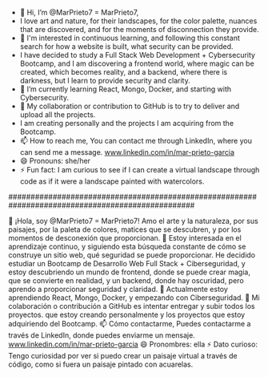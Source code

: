 - 👋 Hi, I’m @MarPrieto7 = MarPrieto7,
- I love art and nature, for their landscapes, for the color palette, nuances that are discovered,
and for the moments of disconnection they provide.
- 👀 I'm interested in continuous learning, and following this constant search for how a website is built, what security can be provided.
- I have decided to study a Full Stack Web Development + Cybersecurity Bootcamp,
  and I am discovering a frontend world, where magic can be created, which becomes reality,
  and a backend, where there is darkness, but I learn to provide security and clarity.
- 🌱 I’m currently learning React, Mongo, Docker, and starting with Cybersecurity.
- 💞️ My collaboration or contribution to GitHub is to try to deliver and upload all the projects.
-  I am creating personally and the projects I am acquiring from the Bootcamp.
- 📫 How to reach me, You can contact me through LinkedIn, where you can send me a message.
    www.linkedin.com/in/mar-prieto-garcia
- 😄 Pronouns: she/her
- ⚡ Fun fact: I am curious to see if I can create a virtual landscape through code as if it were a landscape painted with watercolors.

##################################################################################################

👋 ¡Hola, soy @MarPrieto7 = MarPrieto7!
Amo el arte y la naturaleza, por sus paisajes, por la paleta de colores, matices que se descubren,
y por los momentos de desconexión que proporcionan.
👀 Estoy interesada en el aprendizaje continuo, y siguiendo esta búsqueda constante de cómo se construye un sitio web,
qué seguridad se puede proporcionar.
He decidido estudiar un Bootcamp de Desarrollo Web Full Stack + Ciberseguridad,
y estoy descubriendo un mundo de frontend, donde se puede crear magia, que se convierte en realidad,
y un backend, donde hay oscuridad, pero aprendo a proporcionar seguridad y claridad.
🌱 Actualmente estoy aprendiendo React, Mongo, Docker, y empezando con Ciberseguridad.
💞️ Mi colaboración o contribución a GitHub es intentar entregar y subir todos los proyectos.
que estoy creando personalmente y los proyectos que estoy adquiriendo del Bootcamp.
📫 Cómo contactarme, Puedes contactarme a través de LinkedIn, donde puedes enviarme un mensaje.
www.linkedin.com/in/mar-prieto-garcia
😄 Pronombres: ella
⚡ Dato curioso: Tengo curiosidad por ver si puedo crear un paisaje virtual a través de código, como si fuera un paisaje pintado con acuarelas.
